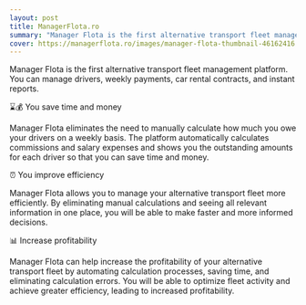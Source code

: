 ```yaml
---
layout: post
title: ManagerFlota.ro
summary: "Manager Flota is the first alternative transport fleet management platform"
cover: https://managerflota.ro/images/manager-flota-thumbnail-46162416.webp
---
```


Manager Flota is the first alternative transport fleet management platform. You can manage drivers, weekly payments, car rental contracts, and instant reports.


⌛💰 You save time and money

Manager Flota eliminates the need to manually calculate how much you owe your drivers on a weekly basis. The platform automatically calculates commissions and salary expenses and shows you the outstanding amounts for each driver so that you can save time and money.

⏰ You improve efficiency

Manager Flota allows you to manage your alternative transport fleet more efficiently. By eliminating manual calculations and seeing all relevant information in one place, you will be able to make faster and more informed decisions.

📊 Increase profitability

Manager Flota can help increase the profitability of your alternative transport fleet by automating calculation processes, saving time, and eliminating calculation errors. You will be able to optimize fleet activity and achieve greater efficiency, leading to increased profitability.